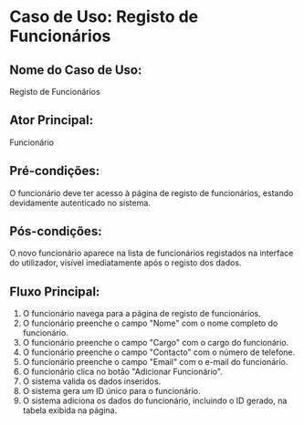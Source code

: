 # Caso de Uso: Registo de Funcionários

## Nome do Caso de Uso:
Registo de Funcionários

## Ator Principal:
Funcionário

## Pré-condições:
O funcionário deve ter acesso à página de registo de funcionários, estando devidamente autenticado no sistema.

## Pós-condições:
O novo funcionário aparece na lista de funcionários registados na interface do utilizador, visível imediatamente após o registo dos dados.

## Fluxo Principal:
1. O funcionário navega para a página de registo de funcionários.
2. O funcionário preenche o campo "Nome" com o nome completo do funcionário.
3. O funcionário preenche o campo "Cargo" com o cargo do funcionário.
4. O funcionário preenche o campo "Contacto" com o número de telefone.
5. O funcionário preenche o campo "Email" com o e-mail do funcionário.
6. O funcionário clica no botão "Adicionar Funcionário".
7. O sistema valida os dados inseridos.
8. O sistema gera um ID único para o funcionário.
9. O sistema adiciona os dados do funcionário, incluindo o ID gerado, na tabela exibida na página.
